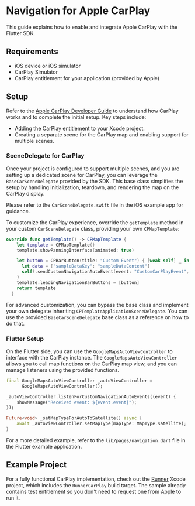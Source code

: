 # Navigation for Apple CarPlay

This guide explains how to enable and integrate Apple CarPlay with the Flutter SDK.

## Requirements

- iOS device or iOS simulator
- CarPlay Simulator
- CarPlay entitlement for your application (provided by Apple)

## Setup

Refer to the [Apple CarPlay Developer Guide](https://developer.apple.com/carplay/) to understand how CarPlay works and to complete the initial setup. Key steps include:

- Adding the CarPlay entitlement to your Xcode project.
- Creating a separate scene for the CarPlay map and enabling support for multiple scenes.

### SceneDelegate for CarPlay

Once your project is configured to support multiple scenes, and you are setting up a dedicated scene for CarPlay, you can leverage the `BaseCarSceneDelegate` provided by the SDK. This base class simplifies the setup by handling initialization, teardown, and rendering the map on the CarPlay display.

Please refer to the `CarSceneDelegate.swift` file in the iOS example app for guidance.

To customize the CarPlay experience, override the `getTemplate` method in your custom `CarSceneDelegate` class, providing your own `CPMapTemplate`:

```swift
override func getTemplate() -> CPMapTemplate {
    let template = CPMapTemplate()
    template.showPanningInterface(animated: true)

    let button = CPBarButton(title: "Custom Event") { [weak self] _ in
      let data = ["sampleDataKey": "sampleDataContent"]
      self?.sendCustomNavigationAutoEvent(event: "CustomCarPlayEvent", data: data)
    }
    template.leadingNavigationBarButtons = [button]
    return template
  }
```

For advanced customization, you can bypass the base class and implement your own delegate inheriting `CPTemplateApplicationSceneDelegate`. You can use the provided `BaseCarSceneDelegate` base class as a reference on how to do that.

### Flutter Setup

On the Flutter side, you can use the `GoogleMapsAutoViewController` to interface with the CarPlay instance. The `GoogleMapsAutoViewController` allows you to call map functions on the CarPlay map view, and you can manage listeners using the provided functions.

```dart
final GoogleMapsAutoViewController _autoViewController =
      GoogleMapsAutoViewController();

_autoViewController.listenForCustomNavigationAutoEvents((event) {
    showMessage("Received event: ${event.event}");
});

Future<void> _setMapTypeForAutoToSatellite() async {
    await _autoViewController.setMapType(mapType: MapType.satellite);
}
```

For a more detailed example, refer to the `lib/pages/navigation.dart` file in the Flutter example application.

## Example Project

For a fully functional CarPlay implementation, check out the [Runner](./example/ios/) Xcode project, which includes the `RunnerCarPlay` build target. The sample already contains test entitlement so you don't need to request one from Apple to run it.
